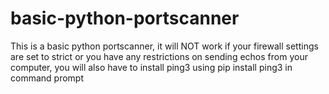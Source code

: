 # basic-python-portscanner
This is a basic python portscanner, it will NOT work if your firewall settings are set to strict or you have any restrictions on sending echos from your computer, you will also have to install ping3 using pip install ping3 in command prompt
